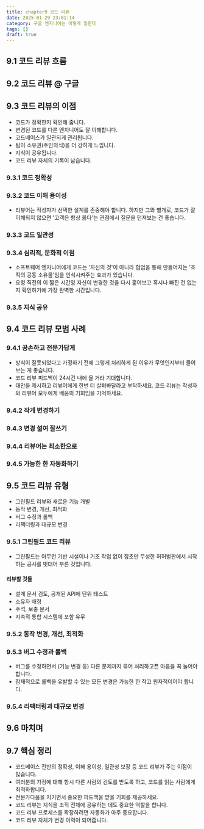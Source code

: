 ```yaml
---
title: chapter9 코드 리뷰
date: 2025-01-29 23:01:14
category: 구글 엔지니어는 이렇게 일한다
tags: []
draft: true
---
```


## 9.1 코드 리뷰 흐름

## 9.2 코드 리뷰 @ 구글

## 9.3 코드 리뷰의 이점

- 코드가 정확한지 확인해 줍니다.
- 변경된 코드를 다른 엔지니어도 잘 이해합니다.
- 코드베이스가 일관되게 관리됩니다.
- 팀이 소유권(주인의식)을 더 강하게 느낍니다.
- 지식이 공유됩니다.
- 코드 리뷰 자체의 기록이 남습니다.

### 9.3.1 코드 정확성

### 9.3.2 코드 이해 용이성

- 리뷰어는 작성자가 선택한 설계를 존중해야 합니다. 하지만 그와 별개로, 코드가 잘 이해되지 않으면 '고객은 항상 옳다'는 관점에서 질문을 던져보는 건 좋습니다.

### 9.3.3 코드 일관성

### 9.3.4 심리적, 문화적 이점

- 소프트웨어 엔지니어에게 코드는 '자신의 것'이 아니라 협업을 통해 만들어지는 '조직의 공동 소유물'임을 인식시켜주는 효과가 있습니다.
- 요청 직전의 이 짧은 시간잉 자신이 변경한 것을 다시 훑어보고 혹시나 빠진 건 없는지 확인하기에 가장 완벽한 시간입니다.

### 9.3.5 지식 공유

## 9.4 코드 리뷰 모범 사례

### 9.4.1 공손하고 전문가답게

- 방식이 잘못되었다고 가정하기 전에 그렇게 처리하게 된 이유가 무엇인지부터 물어보는 게 좋습니다.
- 코드 리뷰 피드백이 24시간 내에 올 거라 기대합니다.
- 대안을 제시하고 리뷰어에게 한번 더 살펴봐달라고 부탁하세요. 코드 리뷰는 작성자와 리뷰어 모두에게 배움의 기회임을 기억하세요.

### 9.4.2 작게 변경하기

### 9.4.3 변경 섦여 잘쓰기

### 9.4.4 리뷰어는 최소한으로

### 9.4.5 가능한 한 자동화하기

## 9.5 코드 리뷰 유형

- 그린필드 리뷰와 새로운 기능 개발
- 동작 변경, 개선, 최적화
- 버그 수정과 롤백
- 리팩터링과 대규모 변경

### 9.5.1 그린필드 코드 리뷰

- 그린필드는 아무런 기반 시설이나 기초 작업 없이 잡초만 무성한 허허벌판에서 시작하는 공사를 빗대어 부른 것입니다.

#### 리뷰할 것들

- 설계 문서 검토, 공개된 API에 단위 테스트
- 소유자 배정
- 주석, 보충 문서
- 지속적 통합 시스템에 포함 유무

### 9.5.2 동작 변경, 개선, 최적화

### 9.5.3 버그 수정과 롤백

- 버그를 수정하면서 (기능 변경 등) 다른 문제까지 묶어 처리하고픈 마음을 꾹 눌어야 합니다.
- 잠재적으로 롤백을 유발할 수 있는 모든 변경은 가능한 한 작고 원자적이어야 합니다.

### 9.5.4 리팩터링과 대규모 변경

## 9.6 마치며

## 9.7 핵심 정리

- 코드베이스 전반의 정확성, 이해 용이성, 일관성 보장 등 코드 리뷰가 주는 이점이 많습니다.
- 여러분의 가정에 대해 항시 다른 사람의 검토를 받도록 하고, 코드를 읽는 사람에게 최적화합니다.
- 전문가다움을 지키면서 중요한 피드백을 받을 기회를 제공하세요.
- 코드 리뷰는 지식을 조직 전체에 공유하는 데도 중요한 역할을 합니다.
- 코드 리뷰 프로세스를 확장하려면 자동화가 아주 중요합니다.
- 코드 리뷰 자체가 변경 이력이 되어줍니다.

